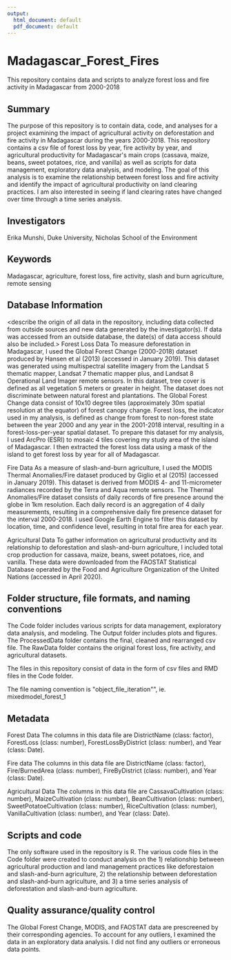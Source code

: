 ```yaml
---
output:
  html_document: default
  pdf_document: default
---
```

# Madagascar_Forest_Fires
This repository contains data and scripts to analyze forest loss and fire activity in Madagascar from 2000-2018


## Summary

The purpose of this repository is to contain data, code, and analyses for a project examining the impact of agricultural activity on deforestation and fire activity in Madagascar during the years 2000-2018. This repository contains a csv file of forest loss by year, fire activity by year, and agricultural productivity for Madagascar's main crops (cassava, maize, beans, sweet potatoes, rice, and vanilla) as well as scripts for data management, exploratory data analysis, and modeling. The goal of this analysis is to examine the relationship between forest loss and fire activity and identify the impact of agricultural productivity on land clearing practices. I am also interested in seeing if land clearing rates have changed over time through a time series analysis. 

## Investigators

Erika Munshi, Duke University, Nicholas School of the Environment

## Keywords

Madagascar, agriculture, forest loss, fire activity, slash and burn agriculture, remote sensing

## Database Information

<describe the origin of all data in the repository, including data collected from outside sources and new data generated by the investigator(s). If data was accessed from an outside database, the date(s) of data access should also be included.>
Forest Loss Data
To measure deforestation in Madagascar, I used the Global Forest Change (2000-2018) dataset produced by Hansen et al (2013) (accessed in January 2019). This dataset was generated using multispectral satellite imagery from the Landsat 5 thematic mapper, Landsat 7 thematic mapper plus, and Landsat 8 Operational Land Imager remote sensors. In this dataset, tree cover is defined as all vegetation 5 meters or greater in height. The dataset does not discriminate between natural forest and plantations. The Global Forest Change data consist of 10x10 degree tiles (approximately 30m spatial resolution at the equator) of forest canopy change. Forest loss, the indicator used in my analysis, is defined as change from forest to non-forest state between the year 2000 and any year in the 2001-2018 interval, resulting in a forest-loss-per-year spatial dataset. 
To prepare this dataset for my analysis, I used ArcPro (ESRI) to mosaic 4 tiles covering my study area of the island of Madagascar. I then extracted the forest loss data using a mask of the island to get forest loss by year for all of Madagascar. 

Fire Data
As a measure of slash-and-burn agriculture, I used the MODIS Thermal Anomalies/Fire dataset produced by Giglio et al (2015) (accessed in January 2019). This dataset is derived from MODIS 4- and 11-micrometer radiances recorded by the Terra and Aqua remote sensors. The Thermal Anomalies/Fire dataset consists of daily records of fire presence around the globe in 1km resolution. Each daily record is an aggregation of 4 daily measurements, resulting in a comprehensive daily fire presence dataset for the interval 2000-2018. I used Google Earth Engine to filter this dataset by location, time, and confidence level, resulting in total fire area for each year. 

Agricultural Data
To gather information on agricultural productivity and its relationship to deforestation and slash-and-burn agriculture, I included total crop production for cassava, maize, beans, sweet potatoes, rice, and vanilla. These data were downloaded from the FAOSTAT Statistical Database operated by the Food and Agriculture Organization of the United Nations (accessed in April 2020).   

## Folder structure, file formats, and naming conventions 

The Code folder includes various scripts for data management, exploratory data analysis, and modeling. The Output folder includes plots and figures. The ProcessedData folder contains the final, cleaned and rearranged csv file. The RawData folder contains the original forest loss, fire activity, and agricultural datasets. 

The files in this repository consist of data in the form of csv files and RMD files in the Code folder. 

The file naming convention is "object_file_iteration"", ie. mixedmodel_forest_1

## Metadata

Forest Data
The columns in this data file are DistrictName (class: factor), ForestLoss (class: number), ForestLossByDistrict (class: number), and Year (class: Date). 

Fire data
The columns in this data file are DistrictName (class: factor), Fire/BurnedArea (class: number), FireByDistrict (class: number), and Year (class: Date).

Agricultural Data
The columns in this data file are CassavaCultivation (class: number), MaizeCultivation (class: number), BeanCultivation (class: number), SweetPotatoeCultivation (class: number), RiceCultivation (class: number), VanillaCultivation (class: number), and Year (class: Date).

## Scripts and code

The only software used in the repository is R. The various code files in the Code folder were created to conduct analysis on the 1) relationship between agricultural production and land management practices like deforestaion and slash-and-burn agriculture, 2) the relationship between deforestation and slash-and-burn agriculture, and 3) a time series analysis of deforestation and slash-and-burn agriculture.

## Quality assurance/quality control

The Global Forest Change, MODIS, and FAOSTAT data are prescreened by their corresponding agencies. To account for any outliers, I examined the data in an exploratory data analysis. I did not find any outliers or erroneous data points. 

